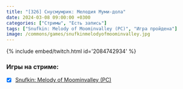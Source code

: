 ```yaml
---
title: "[326] Снусмумрик: Мелодия Муми-дола"
date: 2024-03-08 09:00:00 +0300
categories: ["Стримы", "Есть запись"]
tags: ["Snufkin: Melody of Moominvalley (PC)", "Игра пройдена"]
image: /commons/games/snufkinmelodyofmoominvalley.jpg
---
```


{% include embed/twitch.html id='2084742934' %}

### Игры на стриме:
+ [x] [Snufkin: Melody of Moominvalley (PC)](/tags/snufkin-melody-of-moominvalley-pc)
